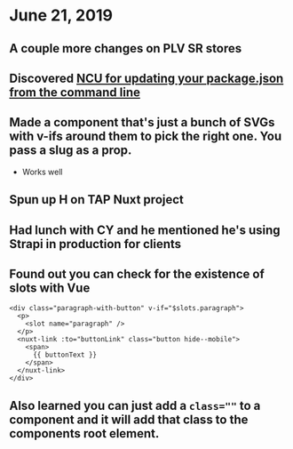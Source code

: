# June 21, 2019

## A couple more changes on PLV SR stores

## Discovered [NCU for updating your package.json from the command line](https://github.com/tjunnone/npm-check-updates)

## Made a component that's just a bunch of SVGs with v-ifs around them to pick the right one. You pass a slug as a prop.
- Works well

## Spun up H on TAP Nuxt project

## Had lunch with CY and he mentioned he's using Strapi in production for clients

## Found out you can check for the existence of slots with Vue

```vue
<div class="paragraph-with-button" v-if="$slots.paragraph">
  <p>
    <slot name="paragraph" />
  </p>
  <nuxt-link :to="buttonLink" class="button hide--mobile">
    <span>
      {{ buttonText }}
    </span>
  </nuxt-link>
</div>
```

## Also learned you can just add a `class=""` to a component and it will add that class to the components root element.

